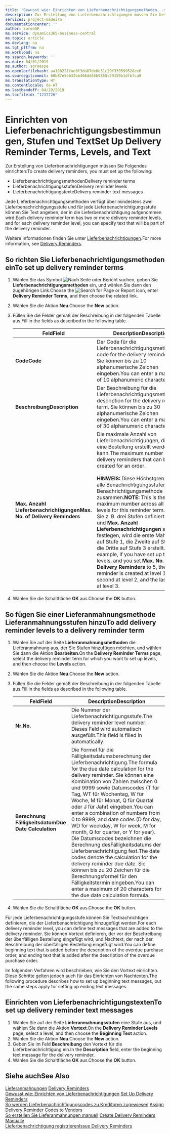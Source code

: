 ```yaml
---
title: 'Gewusst wie: Einrichten von Lieferbenachrichtigungsmethoden, -stufen und -text'
description: Zur Erstellung von Lieferbenachrichtigungen müssen Sie bestimmte Dinge einrichten.
services: project-madeira
documentationcenter: ''
author: SorenGP
ms.service: dynamics365-business-central
ms.topic: article
ms.devlang: na
ms.tgt_pltfrm: na
ms.workload: na
ms.search.keywords: ''
ms.date: 04/01/2019
ms.author: sgroespe
ms.openlocfilehash: aa188221fae0f3da87de0e31c29f339599528ce6
ms.sourcegitcommit: 60b87e5eb32bb408dd65b9855c29159b1dfbfca8
ms.translationtype: HT
ms.contentlocale: de-AT
ms.lasthandoff: 04/29/2019
ms.locfileid: "1237726"
---
```

# <a name="set-up-delivery-reminder-terms-levels-and-text"></a><span data-ttu-id="4caa7-103">Einrichten von Lieferbenachrichtigungsbestimmungen, Stufen und Text</span><span class="sxs-lookup"><span data-stu-id="4caa7-103">Set Up Delivery Reminder Terms, Levels, and Text</span></span>
<span data-ttu-id="4caa7-104">Zur Erstellung von Lieferbenachrichtigungen müssen Sie Folgendes einrichten:</span><span class="sxs-lookup"><span data-stu-id="4caa7-104">To create delivery reminders, you must set up the following:</span></span>  

- <span data-ttu-id="4caa7-105">Lieferbenachrichtigungsmethoden</span><span class="sxs-lookup"><span data-stu-id="4caa7-105">Delivery reminder terms</span></span>  
- <span data-ttu-id="4caa7-106">Lieferbenachrichtigungsstufen</span><span class="sxs-lookup"><span data-stu-id="4caa7-106">Delivery reminder levels</span></span>  
- <span data-ttu-id="4caa7-107">Lieferbenachrichtigungstexte</span><span class="sxs-lookup"><span data-stu-id="4caa7-107">Delivery reminder text messages</span></span>  

<span data-ttu-id="4caa7-108">Jede Lieferbenachrichtigungsmethoden verfügt über mindestens zwei Lieferbenachrichtigungsstufe und für jede Lieferbenachrichtigungsstufe können Sie Text angeben, der in die Lieferbenachrichtigung aufgenommen wird.</span><span class="sxs-lookup"><span data-stu-id="4caa7-108">Each delivery reminder term has two or more delivery reminder levels, and for each delivery reminder level, you can specify text that will be part of the delivery reminder.</span></span>  

<span data-ttu-id="4caa7-109">Weitere Informationen finden Sie unter [Lieferbenachrichtigungen](delivery-reminders.md).</span><span class="sxs-lookup"><span data-stu-id="4caa7-109">For more information, see [Delivery Reminders](delivery-reminders.md).</span></span>  

## <a name="to-set-up-delivery-reminder-terms"></a><span data-ttu-id="4caa7-110">So richten Sie Lieferbenachrichtigungsmethoden ein</span><span class="sxs-lookup"><span data-stu-id="4caa7-110">To set up delivery reminder terms</span></span>  

1.  <span data-ttu-id="4caa7-111">Wählen Sie das Symbol ![Nach Seite oder Bericht suchen](../../media/ui-search/search_small.png "Nach Seite oder Bericht suchen"), geben Sie **Lieferbenachrichtigungsmethoden** ein, und wählen Sie dann den zugehörigen Link.</span><span class="sxs-lookup"><span data-stu-id="4caa7-111">Choose the ![Search for Page or Report](../../media/ui-search/search_small.png "Search for Page or Report icon") icon, enter **Delivery Reminder Terms**, and then choose the related link.</span></span>  
2.  <span data-ttu-id="4caa7-112">Wählen Sie die Aktion **Neu**.</span><span class="sxs-lookup"><span data-stu-id="4caa7-112">Choose the **New** action.</span></span>  
3.  <span data-ttu-id="4caa7-113">Füllen Sie die Felder gemäß der Beschreibung in der folgenden Tabelle aus.</span><span class="sxs-lookup"><span data-stu-id="4caa7-113">Fill in the fields as described in the following table.</span></span>  

    |<span data-ttu-id="4caa7-114">Feld</span><span class="sxs-lookup"><span data-stu-id="4caa7-114">Field</span></span>|<span data-ttu-id="4caa7-115">Description</span><span class="sxs-lookup"><span data-stu-id="4caa7-115">Description</span></span>|  
    |---------------------------------|---------------------------------------|  
    |<span data-ttu-id="4caa7-116">**Code**</span><span class="sxs-lookup"><span data-stu-id="4caa7-116">**Code**</span></span>|<span data-ttu-id="4caa7-117">Der Code für die Lieferbenachrichtigungsmethode.</span><span class="sxs-lookup"><span data-stu-id="4caa7-117">The code for the delivery reminder term.</span></span> <span data-ttu-id="4caa7-118">Sie können bis zu 10 alphanumerische Zeichen eingeben.</span><span class="sxs-lookup"><span data-stu-id="4caa7-118">You can enter a maximum of 10 alphanumeric characters.</span></span>|  
    |<span data-ttu-id="4caa7-119">**Beschreibung**</span><span class="sxs-lookup"><span data-stu-id="4caa7-119">**Description**</span></span>|<span data-ttu-id="4caa7-120">Der Beschreibung für die Lieferbenachrichtigungsmethode.</span><span class="sxs-lookup"><span data-stu-id="4caa7-120">The description for the delivery reminder term.</span></span> <span data-ttu-id="4caa7-121">Sie können bis zu 30 alphanumerische Zeichen eingeben.</span><span class="sxs-lookup"><span data-stu-id="4caa7-121">You can enter a maximum of 30 alphanumeric characters.</span></span>|  
    |<span data-ttu-id="4caa7-122">**Max. Anzahl Lieferbenachrichtigungen**</span><span class="sxs-lookup"><span data-stu-id="4caa7-122">**Max. No. of Delivery Reminders**</span></span>|<span data-ttu-id="4caa7-123">Die maximale Anzahl von Lieferbenachrichtigungen, die für eine Bestellung erstellt werden kann.</span><span class="sxs-lookup"><span data-stu-id="4caa7-123">The maximum number of delivery reminders that can be created for an order.</span></span><br /><br /> <span data-ttu-id="4caa7-124">**HINWEIS:** Diese Höchstgrenze gilt für alle Benachrichtigungsstufen dieser Benachrichtigungsmethode zusammen.</span><span class="sxs-lookup"><span data-stu-id="4caa7-124">**NOTE:** This is the maximum number across all reminder levels for this reminder term.</span></span> <span data-ttu-id="4caa7-125">Wenn Sie z. B. drei Stufen definiert haben und **Max. Anzahl Lieferbenachrichtigungen** auf 5 festlegen, wird die erste Mahnung auf Stufe 1, die Zweite auf Stufe 2, die Dritte auf Stufe 3 erstellt.</span><span class="sxs-lookup"><span data-stu-id="4caa7-125">For example, if you have set up three levels, and you set **Max. No. of Delivery Reminders** to 5, the first reminder is created at level 1, the second at level 2, and the last three at level 3.</span></span>|  

4.  <span data-ttu-id="4caa7-126">Wählen Sie die Schaltfläche **OK** aus.</span><span class="sxs-lookup"><span data-stu-id="4caa7-126">Choose the **OK** button.</span></span>  

## <a name="to-add-delivery-reminder-levels-to-a-delivery-reminder-term"></a><span data-ttu-id="4caa7-127">So fügen Sie einer Lieferanmahnungsmethode Lieferanmahnungsstufen hinzu</span><span class="sxs-lookup"><span data-stu-id="4caa7-127">To add delivery reminder levels to a delivery reminder term</span></span>  

1.  <span data-ttu-id="4caa7-128">Wählen Sie auf der Seite **Lieferanmahnungsmethoden** die Lieferanmahnung aus, der Sie Stufen hinzufügen möchten, und wählen Sie dann die Aktion **Bearbeiten**.</span><span class="sxs-lookup"><span data-stu-id="4caa7-128">On the **Delivery Reminder Terms** page, select the delivery reminder term for which you want to set up levels, and then choose the **Levels** action.</span></span>  
2.  <span data-ttu-id="4caa7-129">Wählen Sie die Aktion **Neu**.</span><span class="sxs-lookup"><span data-stu-id="4caa7-129">Choose the **New** action.</span></span>  
3.  <span data-ttu-id="4caa7-130">Füllen Sie die Felder gemäß der Beschreibung in der folgenden Tabelle aus.</span><span class="sxs-lookup"><span data-stu-id="4caa7-130">Fill in the fields as described in the following table.</span></span>  

    |<span data-ttu-id="4caa7-131">Feld</span><span class="sxs-lookup"><span data-stu-id="4caa7-131">Field</span></span>|<span data-ttu-id="4caa7-132">Description</span><span class="sxs-lookup"><span data-stu-id="4caa7-132">Description</span></span>|  
    |---------------------------------|---------------------------------------|  
    |<span data-ttu-id="4caa7-133">**Nr.**</span><span class="sxs-lookup"><span data-stu-id="4caa7-133">**No.**</span></span>|<span data-ttu-id="4caa7-134">Die Nummer der Lieferbenachrichtigungsstufe.</span><span class="sxs-lookup"><span data-stu-id="4caa7-134">The delivery reminder level number.</span></span> <span data-ttu-id="4caa7-135">Dieses Feld wird automatisch ausgefüllt.</span><span class="sxs-lookup"><span data-stu-id="4caa7-135">This field is filled in automatically.</span></span>|  
    |<span data-ttu-id="4caa7-136">**Berechnung Fälligkeitsdatum**</span><span class="sxs-lookup"><span data-stu-id="4caa7-136">**Due Date Calculation**</span></span>|<span data-ttu-id="4caa7-137">Die Formel für die Fälligkeitsdatumsberechnung der Lieferbenachrichtigung.</span><span class="sxs-lookup"><span data-stu-id="4caa7-137">The formula for the due date calculation for the delivery reminder.</span></span> <span data-ttu-id="4caa7-138">Sie können eine Kombination von Zahlen zwischen 0 und 9999 sowie Datumscodes (T für Tag, WT für Wochentag, W für Woche, M für Monat, Q für Quartal oder J für Jahr) eingeben.</span><span class="sxs-lookup"><span data-stu-id="4caa7-138">You can enter a combination of numbers from 0 to 9999, and date codes (D for day, WD for weekday, W for week, M for month, Q for quarter, or Y for year).</span></span> <span data-ttu-id="4caa7-139">Die Datumscodes bezeichnen die Berechnung desFälligkeitsdatums der Lieferbenachrichtigung fest.</span><span class="sxs-lookup"><span data-stu-id="4caa7-139">The date codes denote the calculation for the delivery reminder due date.</span></span> <span data-ttu-id="4caa7-140">Sie können bis zu 20 Zeichen für die Berechnungsformel für den Fälligkeitstermin eingeben.</span><span class="sxs-lookup"><span data-stu-id="4caa7-140">You can enter a maximum of 20 characters for the due date calculation formula.</span></span>|  

4.  <span data-ttu-id="4caa7-141">Wählen Sie die Schaltfläche **OK** aus.</span><span class="sxs-lookup"><span data-stu-id="4caa7-141">Choose the **OK** button.</span></span>  

<span data-ttu-id="4caa7-142">Für jede Lieferbenachrichtigungsstufe können Sie Textnachrichtigen definieren, die der Lieferbenachrichtigung hinzugefügt werden.</span><span class="sxs-lookup"><span data-stu-id="4caa7-142">For each delivery reminder level, you can define text messages that are added to the delivery reminder.</span></span> <span data-ttu-id="4caa7-143">Sie können Vortext definieren, der vor der Beschreibung der überfälligen Bestellung eingefügt wird, und Nachtext, der nach der Beschreibung der überfälligen Bestellung eingefügt wird.</span><span class="sxs-lookup"><span data-stu-id="4caa7-143">You can define beginning text that is added before the description of the overdue purchase order, and ending text that is added after the description of the overdue purchase order.</span></span>  

<span data-ttu-id="4caa7-144">Im folgenden Verfahren wird beschrieben, wie Sie den Vortext einrichten. Diese Schritte gelten jedoch auch für das Einrichten von Nachtexten.</span><span class="sxs-lookup"><span data-stu-id="4caa7-144">The following procedure describes how to set up beginning text messages, but the same steps apply for setting up ending text messages.</span></span>  

## <a name="to-set-up-delivery-reminder-text-messages"></a><span data-ttu-id="4caa7-145">Einrichten von Lieferbenachrichtigungstexten</span><span class="sxs-lookup"><span data-stu-id="4caa7-145">To set up delivery reminder text messages</span></span>  

1.  <span data-ttu-id="4caa7-146">Wählen Sie auf der Seite **Lieferanmahnungsstufen** eine Stufe aus, und wählen Sie dann die Aktion **Vortext**.</span><span class="sxs-lookup"><span data-stu-id="4caa7-146">On the **Delivery Reminder Levels** page, select a level, and then choose the **Beginning Text** action.</span></span>  
2.  <span data-ttu-id="4caa7-147">Wählen Sie die Aktion **Neu**.</span><span class="sxs-lookup"><span data-stu-id="4caa7-147">Choose the **New** action.</span></span>  
3.  <span data-ttu-id="4caa7-148">Geben Sie im Feld **Beschreibung** den Vortext für die Lieferbenachrichtigung ein.</span><span class="sxs-lookup"><span data-stu-id="4caa7-148">In the **Description** field, enter the beginning text message for the delivery reminder.</span></span>  
4.  <span data-ttu-id="4caa7-149">Wählen Sie die Schaltfläche **OK** aus.</span><span class="sxs-lookup"><span data-stu-id="4caa7-149">Choose the **OK** button.</span></span>  

## <a name="see-also"></a><span data-ttu-id="4caa7-150">Siehe auch</span><span class="sxs-lookup"><span data-stu-id="4caa7-150">See Also</span></span>  
 <span data-ttu-id="4caa7-151">[Lieferanmahnungen](delivery-reminders.md) </span><span class="sxs-lookup"><span data-stu-id="4caa7-151">[Delivery Reminders](delivery-reminders.md) </span></span>  
 <span data-ttu-id="4caa7-152">[Gewusst wie: Einrichten von Lieferbenachrichtigungen](how-to-set-up-delivery-reminders.md) </span><span class="sxs-lookup"><span data-stu-id="4caa7-152">[Set Up Delivery Reminders](how-to-set-up-delivery-reminders.md) </span></span>  
 <span data-ttu-id="4caa7-153">[So werden Lieferbenachrichtigungscodes zu Kreditoren zugewiesen](how-to-assign-delivery-reminder-codes-to-vendors.md) </span><span class="sxs-lookup"><span data-stu-id="4caa7-153">[Assign Delivery Reminder Codes to Vendors](how-to-assign-delivery-reminder-codes-to-vendors.md) </span></span>  
 <span data-ttu-id="4caa7-154">[So erstellen Sie Lieferanmahnungen manuell](how-to-create-delivery-reminders-manually.md) </span><span class="sxs-lookup"><span data-stu-id="4caa7-154">[Create Delivery Reminders Manually](how-to-create-delivery-reminders-manually.md) </span></span>  
 [<span data-ttu-id="4caa7-155">Lieferbenachrichtigung registrieren</span><span class="sxs-lookup"><span data-stu-id="4caa7-155">Issue Delivery Reminders</span></span>](how-to-issue-delivery-reminders.md)
